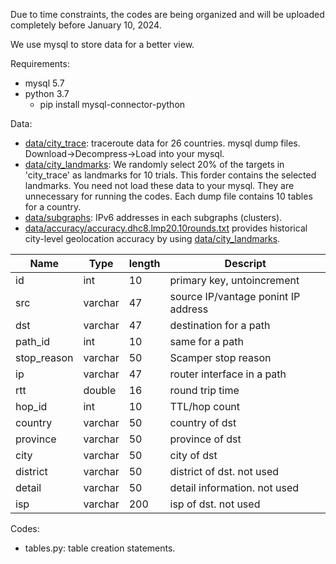 Due to time constraints, the codes are being organized and will be uploaded completely before January 10, 2024.

We use mysql to store data for a better view.

Requirements:
- mysql 5.7
- python 3.7
    - pip install mysql-connector-python


Data:
- [data/city_trace](./data/city_trace/): traceroute data for 26 countries. mysql dump files. Download->Decompress->Load into your mysql.
- [data/city_landmarks](./data/city_landmark/): We randomly select 20% of the targets in 'city_trace' as landmarks for 10 trials. This forder contains the selected landmarks. You need not load these data to your mysql. They are unnecessary for running the codes. Each dump file contains 10 tables for a country.
- [data/subgraphs](./data/subgraphs/): IPv6 addresses in each subgraphs (clusters).
- [data/accuracy/accuracy.dhc8.lmp20.10rounds.txt](./data/accuracy/accuracy.dhc8.lmp20.10rounds.txt) provides historical city-level geolocation accuracy by using [data/city_landmarks](./data/city_landmark/).

| **Name**    | **Type** | **length** | **Descript**                        |
|-------------|----------|------------|-------------------------------------|
| id          | int      | 10         | primary key, untoincrement          |
| src         | varchar  | 47         | source IP/vantage ponint IP address |
| dst         | varchar  | 47         | destination for a path              |
| path_id     | int      | 10         | same for a path                     |
| stop_reason | varchar  | 50         | Scamper stop reason                 |
| ip          | varchar  | 47         | router interface in a path          |
| rtt         | double   | 16         | round trip time                     |
| hop_id      | int      | 10         | TTL/hop count                       |
| country     | varchar  | 50         | country of dst                      |
| province    | varchar  | 50         | province of dst                     |
| city        | varchar  | 50         | city of dst                         |
| district    | varchar  | 50         | district of dst. not used           |
| detail      | varchar  | 50         | detail information. not used        |
| isp         | varchar  | 200        | isp of dst. not used                | 


Codes:
- tables.py: table creation statements.


